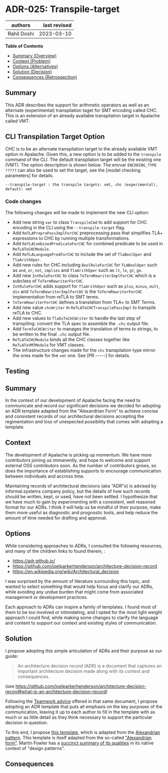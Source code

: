 # ADR-025: Transpile-target

| authors     | last revised |
|-------------|-------------:|
| Rahil Doshi |   2023-03-10 |

**Table of Contents**

- [Summary (Overview)](#summary)
- [Context (Problem)](#context)
- [Options (Alternatives)](#options)
- [Solution (Decision)](#solution)
- [Consequences (Retrospection)](#consequences)

## Summary

<!-- Statement to summarize, following the following formula: -->

This ADR describes the support for arithmetic operators as well as an alternate (experimental) transpilation taget for SMT encoding called CHC.
This is an extension of an already available transpilation target in Apalache called VMT.

## CLI Transpilation Target Option

CHC is to be an alternate transpilation target to the already available VMT option in Apalache.
Given this, a new option is to be added to the `transpile` command of the CLI. The default transpilaton target will be
the existing one (VMT). The option description is shown below. 
The envvar `ENCODING_TYPE ?????` can also be used to set the target, see the [model checking parameters] for details. 

```
--transpile-target : the transpile targets: vmt, chc (experimental), default: vmt
```

### Code changes

The following changes will be made to implement the new CLI option:

- Add new string `var` to class `TranspileCmd` to add support for CHC encoding in the CLI using the `--transpile-target` flag.
- Add `ReTLAPreproPassImplForCHC` preprocessing pass that simplifies TLA+ expressions to CHC by running multiple transformations.
- Add `ReTLACombinedPredicateForCHC` for combined predicate to be used in `ReTLAToCHCModule`.
- Add `ReTLALanguagePredForCHC` to include the set of `TlaBoolOper` and `TlaArithOper`.
- Add new rules for CHC including `BoolRuleForCHC` for `TLABoolOper` such as `and`, `or`, `not`, `implies` and `TlaArithOper` such as `lt`, `le`, `gt`, `ge`. 
- Add new `IntRuleForCHC` to class `ToTermRewriterImplForCHC` which is a subclass of `ToTermRewriterForCHC`.
- `IntRuleForCHC` adds support for `TlaArithOper` such as `plus`, `minus`, `mult`, `div` and `ToTermRewriterImplForCHC` is the `ToTermRewriterForCHC` implementation from reTLA to SMT terms.
- `ToTermRewriterForCHC` defines a translation from TLA+ to SMT Terms.
- Add new value `chcWriter` in `ReTLAToCHCTranspilePassImpl` to transpile reTLA to CHC.
- Add new values to `TlaExToCHCWriter` to handle the last step of transpiling: convert the TLA spec to assemble the `.chc` output file.
- Add `TermToCHCWriter` to manages the translation of terms to strings, to be written to the final `.chc` output file.
- `ReTLAToCHCModule` binds all the CHC classes together like `ReTLAToVMTModule` for VMT classes.
- The infrastructure changes made for the `chc` transpilation type mirror the ones made for the `vmt` one.
  See [PR -----] for details.

## Testing

## Summary

<!-- Statement to summarize, following the following formula: -->

In the context of our development of Apalache
facing the need to communicate and record our significant decisions
we decided for adopting an ADR template adapted from the "Alexandrian Form"
to achieve concise and consistent records of our architectural decisions
accepting the regimentation and loss of unexpected possibility that comes with adopting a template.

## Context

<!-- Communicates the forces at play (technical, political, social, project).
     This is the story explaining the problem we are looking to resolve.
-->

The development of Apalache is picking up momentum. We have more contributors
joining us immanently, and hope to welcome and support external OSS contributors
soon. As the number of contributors grows, so does the importance of
establishing supports to encourage communication between individuals and accross
time.

Maintaining records of architectural decisions (aka "ADR"s) is advised by
informal.systems company policy, but the details of how such records should be
written, kept, or used, have not been settled. I hypothesize that we have much
to gain by experimenting with a consistent, well reasoned format for our ADRs. I
think it will help us be mindful of their purpose, make them more useful as
diagnostic and prognostic tools, and help reduce the amount of time needed for
drafting and approval.

## Options

<!-- Communicate the options considered.
     This records evidence of our circumspection and documents the various alternatives
     considered but not adopted.
-->

While considering approaches to ADRs, I consulted the following resources, and
many of the children links to found therein, :

- https://adr.github.io/
- https://github.com/joelparkerhenderson/architecture-decision-record
- https://en.wikipedia.org/wiki/Architectural_decision

I was surprised by the amount of literature surrounding this topic, and wanted
to select something that would help focus and clarify our ADRs, while avoiding
any undue burden that might come from associated management or development
practices.

Each approach to ADRs can inspire a family of templates. I found most of them to
be too involved or intimidating, and I opted for the most light weight approach
I could find, while making some changes to clarify the language and content to
support our context and existing styles of communication.

## Solution

<!-- Communicates what solution was decided, and it is expected to solve the
     problem. -->
     
I propose adopting this simple articulation of ADRs and their purpose as our
guide:

> An architecture decision record (ADR) is a document that captures an important
> architecture decision made along with its context and consequences.

(see
https://github.com/joelparkerhenderson/architecture-decision-record#what-is-an-architecture-decision-record)

Following the [Teamwork
advice](https://github.com/joelparkerhenderson/architecture-decision-record#teamwork-advice)
offered in that same document, I propose adopting an ADR template that puts all
emphasis on the key purposes of the communication, leaving it up to each author
to fill in the template with as much or as little detail as they think necessary
to support the particular decision in question.

To this end, I propose [this template](./NNNadr-template.md), which is adapted
from the [Alexandrian
pattern](https://github.com/joelparkerhenderson/architecture-decision-record/blob/main/templates/decision-record-template-for-alexandrian-pattern/index.md).
This template is itself adapted from the so-called ["Alexandrian
form"](https://wiki.c2.com/?AlexandrianForm).  Martin Fowler has a [succinct
summary of its
qualities](https://www.martinfowler.com/articles/writingPatterns.html#AlexandrianForm)
in its native context of "design patterns".

## Consequences

<!-- Records the results of the decision over the long term.
     Did it work, not work, was changed, upgraded, etc.
-->
